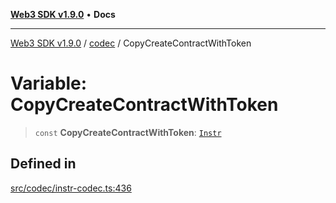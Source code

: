 [**Web3 SDK v1.9.0**](../../../README.md) • **Docs**

***

[Web3 SDK v1.9.0](../../../globals.md) / [codec](../README.md) / CopyCreateContractWithToken

# Variable: CopyCreateContractWithToken

> `const` **CopyCreateContractWithToken**: [`Instr`](../type-aliases/Instr.md)

## Defined in

[src/codec/instr-codec.ts:436](https://github.com/Mystic-Nayy/alephium-web3/blob/c1afd789a197ce5fe21f08c2965942090157c33d/packages/web3/src/codec/instr-codec.ts#L436)
